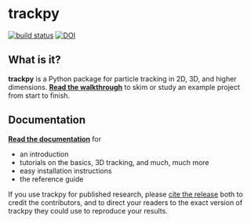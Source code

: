trackpy
=======

[![build status](https://travis-ci.org/soft-matter/trackpy.png?branch=master)](https://travis-ci.org/soft-matter/trackpy) [![DOI](https://zenodo.org/badge/doi/10.5281/zenodo.34028.svg)](http://dx.doi.org/10.5281/zenodo.34028)

What is it?
-----------

**trackpy** is a Python package for particle tracking in 2D, 3D, and higher dimensions.
**[Read the walkthrough](http://soft-matter.github.io/trackpy/dev/tutorial/walkthrough.html)** to skim or study an example project from start to finish.

Documentation
-------------

[**Read the documentation**](http://soft-matter.github.io/trackpy/) for

- an introduction
- tutorials on the basics, 3D tracking, and much, much more
- easy installation instructions
- the reference guide

If you use trackpy for published research, please
[cite the release](http://soft-matter.github.io/trackpy/introduction.html#citing-trackpy)
both to credit the contributors, and to direct your readers to the exact
version of trackpy they could use to reproduce your results.
